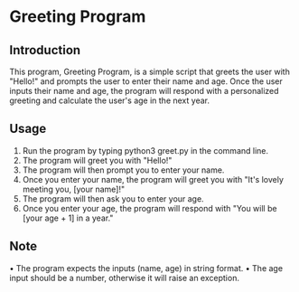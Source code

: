 <h1>Greeting Program</h1>

<h2>Introduction</h2>

This program, Greeting Program, is a simple script that greets the user with "Hello!" and prompts the user to enter their name and age. Once the user inputs their name and age, the program will respond with a personalized greeting and calculate the user's age in the next year.

<h2>Usage</h2>

1.	Run the program by typing python3 greet.py in the command line.
2.	The program will greet you with "Hello!"
3.	The program will then prompt you to enter your name.
4.	Once you enter your name, the program will greet you with "It's lovely meeting you, [your name]!"
5.	The program will then ask you to enter your age.
6.	Once you enter your age, the program will respond with "You will be [your age + 1] in a year."

<h2>Note</h2

•	The program expects the inputs (name, age) in string format.
•	The age input should be a number, otherwise it will raise an exception.
